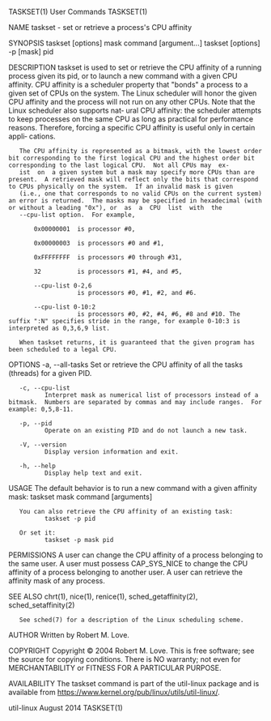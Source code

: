 TASKSET(1)                                                                                      User Commands                                                                                      TASKSET(1)

NAME
       taskset - set or retrieve a process's CPU affinity

SYNOPSIS
       taskset [options] mask command [argument...]
       taskset [options] -p [mask] pid

DESCRIPTION
       taskset  is  used  to  set or retrieve the CPU affinity of a running process given its pid, or to launch a new command with a given CPU affinity.  CPU affinity is a scheduler property that "bonds" a
       process to a given set of CPUs on the system.  The Linux scheduler will honor the given CPU affinity and the process will not run on any other CPUs.  Note that the Linux scheduler also supports nat‐
       ural CPU affinity: the scheduler attempts to keep processes on the same CPU as long as practical for performance reasons.  Therefore, forcing a specific CPU affinity is useful only in certain appli‐
       cations.

       The CPU affinity is represented as a bitmask, with the lowest order bit corresponding to the first logical CPU and the highest order bit corresponding to the last logical CPU.  Not all CPUs may  ex‐
       ist  on  a given system but a mask may specify more CPUs than are present.  A retrieved mask will reflect only the bits that correspond to CPUs physically on the system.  If an invalid mask is given
       (i.e., one that corresponds to no valid CPUs on the current system) an error is returned.  The masks may be specified in hexadecimal (with or without a leading "0x"), or  as  a  CPU  list  with  the
       --cpu-list option.  For example,

           0x00000001  is processor #0,

           0x00000003  is processors #0 and #1,

           0xFFFFFFFF  is processors #0 through #31,

           32          is processors #1, #4, and #5,

           --cpu-list 0-2,6
                       is processors #0, #1, #2, and #6.

           --cpu-list 0-10:2
                       is processors #0, #2, #4, #6, #8 and #10. The suffix ":N" specifies stride in the range, for example 0-10:3 is interpreted as 0,3,6,9 list.

       When taskset returns, it is guaranteed that the given program has been scheduled to a legal CPU.

OPTIONS
       -a, --all-tasks
              Set or retrieve the CPU affinity of all the tasks (threads) for a given PID.

       -c, --cpu-list
              Interpret mask as numerical list of processors instead of a bitmask.  Numbers are separated by commas and may include ranges.  For example: 0,5,8-11.

       -p, --pid
              Operate on an existing PID and do not launch a new task.

       -V, --version
              Display version information and exit.

       -h, --help
              Display help text and exit.

USAGE
       The default behavior is to run a new command with a given affinity mask:
              taskset mask command [arguments]

       You can also retrieve the CPU affinity of an existing task:
              taskset -p pid

       Or set it:
              taskset -p mask pid

PERMISSIONS
       A  user can change the CPU affinity of a process belonging to the same user.  A user must possess CAP_SYS_NICE to change the CPU affinity of a process belonging to another user.  A user can retrieve
       the affinity mask of any process.

SEE ALSO
       chrt(1), nice(1), renice(1), sched_getaffinity(2), sched_setaffinity(2)

       See sched(7) for a description of the Linux scheduling scheme.

AUTHOR
       Written by Robert M. Love.

COPYRIGHT
       Copyright © 2004 Robert M. Love.  This is free software; see the source for copying conditions.  There is NO warranty; not even for MERCHANTABILITY or FITNESS FOR A PARTICULAR PURPOSE.

AVAILABILITY
       The taskset command is part of the util-linux package and is available from https://www.kernel.org/pub/linux/utils/util-linux/.

util-linux                                                                                       August 2014                                                                                       TASKSET(1)
